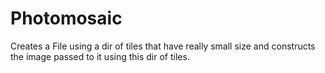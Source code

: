 # Photomosaic
Creates a File using a dir of tiles that have really small size and constructs the image passed to it using this dir of tiles.
